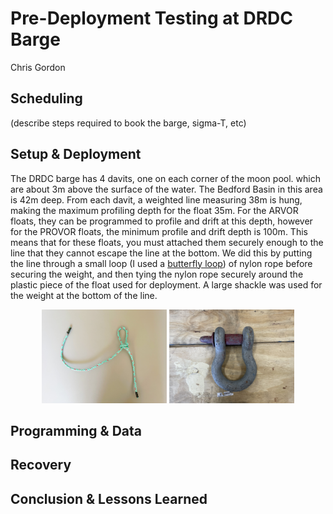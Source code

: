 # Pre-Deployment Testing at DRDC Barge

Chris Gordon

## Scheduling

(describe steps required to book the barge, sigma-T, etc)

## Setup & Deployment

The DRDC barge has 4 davits, one on each corner of the moon pool. which are 
about 3m above the surface of the water. The Bedford Basin in this area is 
42m deep. From each davit, a weighted line measuring 38m is hung, making the 
maximum profiling depth for the float 35m. For the ARVOR floats, they can be 
programmed to profile and drift at this depth, however for the PROVOR floats,
the minimum profile and drift depth is 100m. This means that for these floats,
you must attached them securely enough to the line that they cannot escape the
line at the bottom. We did this by putting the line through a small loop (I 
used a 
[butterfly loop](https://www.animatedknots.com/alpine-butterfly-loop-knot)) of 
nylon rope before securing the weight, and then tying the nylon rope securely 
around the plastic piece of the float used for deployment. A large shackle was 
used for the weight at the bottom of the line.


<p align="middle">
    <img src="../figures/loop.jpg" alt="Alpine Butterfly Loop" style="width:200px;"/>
    <img src="../figures/shackle.jpg" alt="Shackle weight" style="width:200px;"/>
</p>

## Programming & Data

## Recovery

## Conclusion & Lessons Learned
